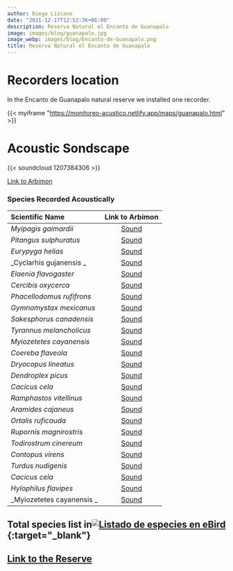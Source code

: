 ```yaml
---
author: Diego Lizcano
date: "2021-12-17T12:52:36+06:00"
description: Reserva Natural el Encanto de Guanapalo
image: images/blog/guanapalo.jpg
image_webp: images/blog/Encanto-de-Guanapalo.png
title: Reserva Natural el Encanto de Guanapalo
---
```


# Recorders location


In the Encanto de Guanapalo natural reserve we installed one recorder.

{{< myiframe "https://monitoreo-acustico.netlify.app/maps/guanapalo.html" >}}



# Acoustic Sondscape

{{< soundcloud 1207384306 >}}




[Link to Arbimon](https://arbimon.rfcx.org/project/destinos-awake/visualizer/rec/51035703)



### Species Recorded Acoustically


|__Scientific Name__| Link to Arbimon|
| :---        |     :----:   |
|_Myipagis gaimardii_|	 	[Sound](	https://arbimon.rfcx.org/project/destinos-awake/visualizer/rec/51034892	)	|
|_Pitangus sulphuratus_|	 	[Sound](	https://arbimon.rfcx.org/project/destinos-awake/visualizer/rec/51035703	)	|
|_Eurypyga helias_|	 	[Sound](	https://arbimon.rfcx.org/project/destinos-awake/visualizer/rec/51035388	)	|
|_Cyclarhis gujanensis _|	 	[Sound](	https://arbimon.rfcx.org/project/destinos-awake/visualizer/rec/51034910	)	|
|_Elaenia flavogaster_|	 	[Sound](	https://arbimon.rfcx.org/project/destinos-awake/visualizer/rec/51034910	)	|
|_Cercibis oxycerca_|	 	[Sound](	https://arbimon.rfcx.org/project/destinos-awake/visualizer/rec/51035402	)	|
|_Phacellodomus rufifrons_|	 	[Sound](	https://arbimon.rfcx.org/project/destinos-awake/visualizer/rec/51035715	)	|
|_Gymnomystax mexicanus_|	 	[Sound](	https://arbimon.rfcx.org/project/destinos-awake/visualizer/rec/51035715	)	|
|_Sakesphorus canadensis_|	 	[Sound](	https://arbimon.rfcx.org/project/destinos-awake/visualizer/rec/51036503	)	|
|_Tyrannus melancholicus_|	 	[Sound](	https://arbimon.rfcx.org/project/destinos-awake/visualizer/rec/51279246	)	|
|_Myiozetetes cayanensis_|	 	[Sound](	https://arbimon.rfcx.org/project/destinos-awake/visualizer/rec/51035722	)	|
|_Coereba flaveola_|	 	[Sound](	https://arbimon.rfcx.org/project/destinos-awake/visualizer/rec/51035806	)	|
|_Dryocopus lineatus_|	 	[Sound](	https://arbimon.rfcx.org/project/destinos-awake/visualizer/rec/51279663	)	|
|_Dendroplex picus_|	 	[Sound](	https://arbimon.rfcx.org/project/destinos-awake/visualizer/rec/51020909	)	|
|_Cacicus cela_|	 	[Sound](	https://arbimon.rfcx.org/project/destinos-awake/visualizer/rec/51038240	)	|
|_Ramphastos vitellinus_|	 	[Sound](	https://arbimon.rfcx.org/project/destinos-awake/visualizer/rec/51035878	)	|
|_Aramides cajaneus_|	 	[Sound](	https://arbimon.rfcx.org/project/destinos-awake/visualizer/rec/51036025	)	|
|_Ortalis ruficauda_|	 	[Sound](	https://arbimon.rfcx.org/project/destinos-awake/visualizer/rec/51279231	)	|
|_Rupornis magnirostris_|	 	[Sound](	https://arbimon.rfcx.org/project/destinos-awake/visualizer/rec/51034726	)	|
|_Todirostrum cinereum_|	 	[Sound](	https://arbimon.rfcx.org/project/destinos-awake/visualizer/rec/51279728	)	|
|_Contopus virens_|	 	[Sound](	https://arbimon.rfcx.org/project/destinos-awake/visualizer/rec/51279312	)	|
|_Turdus nudigenis_|	 	[Sound](	https://arbimon.rfcx.org/project/destinos-awake/visualizer/rec/51279368	)	|
|_Cacicus cela_|	 	[Sound](	https://arbimon.rfcx.org/project/destinos-awake/visualizer/rec/51152438 	)	|
|_Hylophilus flavipes_|	 	[Sound](	https://arbimon.rfcx.org/project/destinos-awake/visualizer/rec/51025508 	)	|
|_Myiozetetes cayanensis _|	 	[Sound](	https://arbimon.rfcx.org/project/destinos-awake/visualizer/rec/51035681	)	|





## Total species list in[![Listado de especies en eBird](/images/blog/Logo_ebird.png "Reserve-el Encanto de Guanapalo")](https://ebird.org/colombia/hotspot/L7792765){:target="_blank"}



## [Link to the Reserve](https://elencantodeguanapalo.com/)




